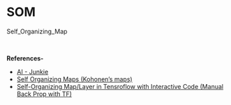 # SOM
Self_Organizing_Map

<br/>

<b>References-</b>
* [AI - Junkie](http://www.ai-junkie.com/ann/som/som3.html)
* [Self Organizing Maps (Kohonen’s maps)](https://towardsdatascience.com/self-organizing-maps-1b7d2a84e065)
* [Self-Organizing Map/Layer in Tensroflow with Interactive Code (Manual Back Prop with TF)](https://towardsdatascience.com/self-organizing-map-layer-in-tensroflow-with-interactive-code-manual-back-prop-with-tf-580e0b60a1cc)